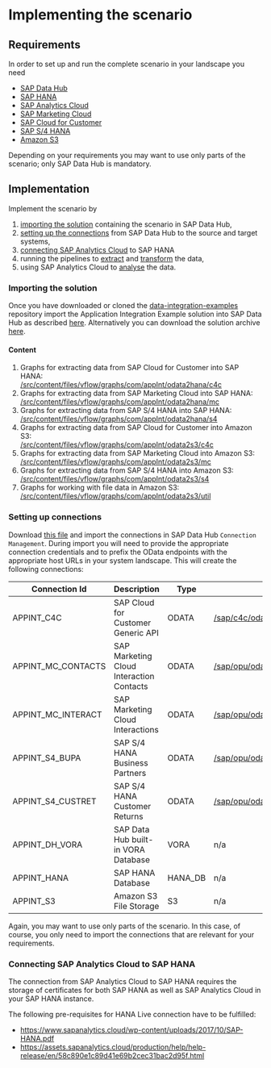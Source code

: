 # Implementing the scenario

## Requirements

In order to set up and run the complete scenario in your landscape you need

- [SAP Data Hub](https://www.sap.com/products/data-hub.html)
- [SAP HANA](https://www.sap.com/products/hana.html)
- [SAP Analytics Cloud](https://www.sap.com/products/cloud-analytics.html)
- [SAP Marketing Cloud](https://www.sap.com/products/crm/marketing.html)
- [SAP Cloud for Customer](https://www.sap.com/products/cloud-customer-engagement.html)
- [SAP S/4 HANA](https://www.sap.com/products/s4hana-erp.html)
- [Amazon S3](https://aws.amazon.com/s3)

Depending on your requirements you may want to use only parts of the scenario; only SAP Data Hub is mandatory.

## Implementation

Implement the scenario by

1. [importing the solution](#importing-the-solution) containing the scenario in SAP Data Hub,
2. [setting up the connections](#setting-up-connections) from SAP Data Hub to the source and target systems,
3. [connecting SAP Analytics Cloud](#connecting-sap-analytics-cloud-to-sap-hana) to SAP HANA
4. running the pipelines to [extract](HowToExtract.md) and [transform](HowToTransform.md) the data,
5. using SAP Analytics Cloud to [analyse](HowToAnalyse.md) the data.

### Importing the solution

Once you have downloaded or cloned the [data-integration-examples](https://github.com/SAP/datahub-integration-examples) repository import the Application Integration Example solution into SAP Data Hub as described [here](https://github.com/SAP/datahub-integration-examples#download-and-installation). Alternatively you can download the solution archive [here](/solution).

#### Content

1. Graphs for extracting data from SAP Cloud for Customer into SAP HANA:<br> [/src/content/files/vflow/graphs/com/appInt/odata2hana/c4c](/src/content/files/vflow/graphs/com/appInt/odata2hana/c4c)
2. Graphs for extracting data from SAP Marketing Cloud into SAP HANA:<br> [/src/content/files/vflow/graphs/com/appInt/odata2hana/mc](/src/content/files/vflow/graphs/com/appInt/odata2hana/mc)
3. Graphs for extracting data from SAP S/4 HANA into SAP HANA:<br> [/src/content/files/vflow/graphs/com/appInt/odata2hana/s4](/src/content/files/vflow/graphs/com/appInt/odata2hana/s4)
4. Graphs for extracting data from SAP Cloud for Customer into Amazon S3:<br> [/src/content/files/vflow/graphs/com/appInt/odata2s3/c4c](/src/content/files/vflow/graphs/com/appInt/odata2s3/c4c)
5. Graphs for extracting data from SAP Marketing Cloud into Amazon S3:<br> [/src/content/files/vflow/graphs/com/appInt/odata2s3/mc](/src/content/files/vflow/graphs/com/appInt/odata2s3/mc)
6. Graphs for extracting data from SAP S/4 HANA into Amazon S3:<br> [/src/content/files/vflow/graphs/com/appInt/odata2s3/s4](/src/content/files/vflow/graphs/com/appInt/odata2s3/s4)
7. Graphs for working with file data in Amazon S3:<br> [/src/content/files/vflow/graphs/com/appInt/odata2s3/util](/src/content/files/vflow/graphs/com/appInt/odata2s3/util)

### Setting up connections

Download [this file](/src/connections/connections.json) and import the connections in SAP Data Hub `Connection Management`. During import you will need to provide the appropriate connection credentials and to prefix the OData endpoints with the appropriate host URLs in your system landscape. This will create the following connections:

Connection Id | Description | Type | OData endpoint
--------------|-------------|------|---------------
APPINT_C4C | SAP Cloud for Customer Generic API | ODATA | [/sap/c4c/odata/v1/c4codataapi/](https://help.sap.com/viewer/1364b70b9cbb417ea5e2d80e966d4f49/1908/en-US/6c0a463cc9ca450cbd01a9a5057ce682.html)
APPINT_MC_CONTACTS | SAP Marketing Cloud Interaction Contacts | ODATA | [/sap/opu/odata/sap/API_MKT_INTERACTION_CONTACT_SRV/](https://api.sap.com/api/API_MKT_INTERACTION_CONTACT_SRV/overview)
APPINT_MC_INTERACT | SAP Marketing Cloud Interactions | ODATA | [/sap/opu/odata/sap/API_MKT_INTERACTION_SRV/](https://api.sap.com/api/API_MKT_INTERACTION_SRV/overview)
APPINT_S4_BUPA | SAP S/4 HANA Business Partners  | ODATA | [/sap/opu/odata/sap/API_BUSINESS_PARTNER/](https://api.sap.com/api/API_BUSINESS_PARTNER/overview)
APPINT_S4_CUSTRET | SAP S/4 HANA Customer Returns | ODATA | [/sap/opu/odata/sap/API_CUSTOMER_RETURN_SRV/](https://api.sap.com/api/API_CUSTOMER_RETURN_SRV/overview)
APPINT_DH_VORA | SAP Data Hub built-in VORA Database | VORA | n/a
APPINT_HANA | SAP HANA Database | HANA_DB | n/a
APPINT_S3 | Amazon S3 File Storage | S3 | n/a

Again, you may want to use only parts of the scenario. In this case, of course, you only need to import the connections that are relevant for your requirements.

### Connecting SAP Analytics Cloud to SAP HANA

The connection from SAP Analytics Cloud to SAP HANA requires the storage of certificates for both SAP HANA as well as SAP Analytics Cloud in your SAP HANA instance.
  
The following pre-requisites for HANA Live connection have to be fulfilled:
- https://www.sapanalytics.cloud/wp-content/uploads/2017/10/SAP-HANA.pdf
- https://assets.sapanalytics.cloud/production/help/help-release/en/58c890e1c89d41e69b2cec31bac2d95f.html
    
